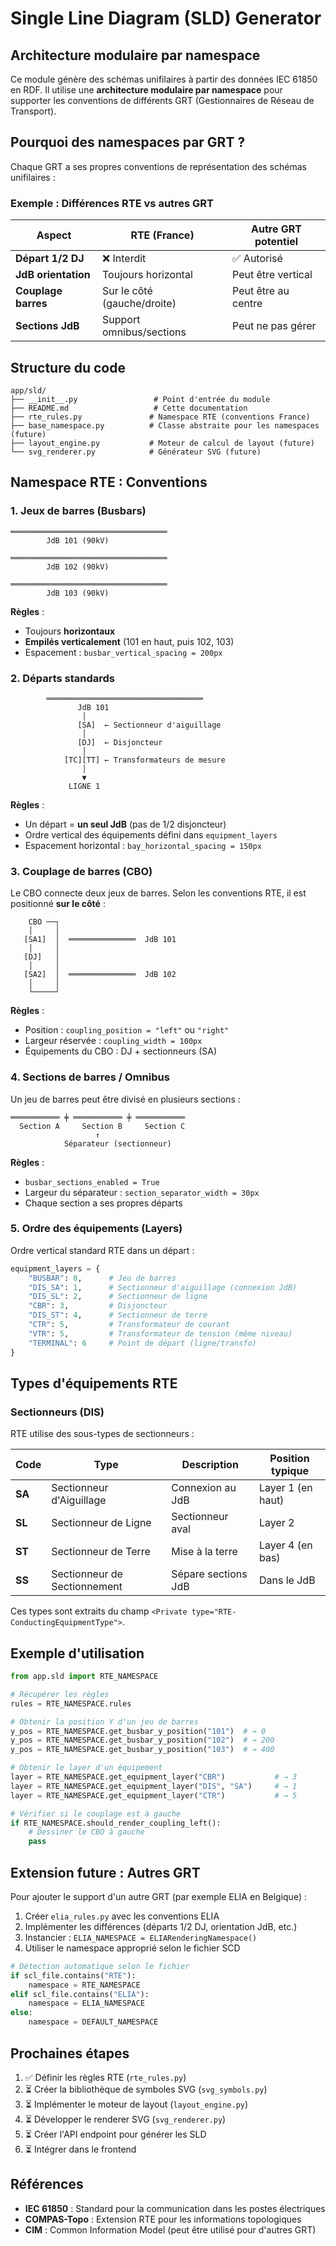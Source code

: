 # Single Line Diagram (SLD) Generator

## Architecture modulaire par namespace

Ce module génère des schémas unifilaires à partir des données IEC 61850 en RDF. Il utilise une **architecture modulaire par namespace** pour supporter les conventions de différents GRT (Gestionnaires de Réseau de Transport).

## Pourquoi des namespaces par GRT ?

Chaque GRT a ses propres conventions de représentation des schémas unifilaires :

### Exemple : Différences RTE vs autres GRT

| Aspect | RTE (France) | Autre GRT potentiel |
|--------|--------------|---------------------|
| **Départ 1/2 DJ** | ❌ Interdit | ✅ Autorisé |
| **JdB orientation** | Toujours horizontal | Peut être vertical |
| **Couplage barres** | Sur le côté (gauche/droite) | Peut être au centre |
| **Sections JdB** | Support omnibus/sections | Peut ne pas gérer |

## Structure du code

```
app/sld/
├── __init__.py                 # Point d'entrée du module
├── README.md                   # Cette documentation
├── rte_rules.py               # Namespace RTE (conventions France)
├── base_namespace.py          # Classe abstraite pour les namespaces (future)
├── layout_engine.py           # Moteur de calcul de layout (future)
└── svg_renderer.py            # Générateur SVG (future)
```

## Namespace RTE : Conventions

### 1. Jeux de barres (Busbars)

```
═══════════════════════════════════
        JdB 101 (90kV)

═══════════════════════════════════
        JdB 102 (90kV)

═══════════════════════════════════
        JdB 103 (90kV)
```

**Règles** :
- Toujours **horizontaux**
- **Empilés verticalement** (101 en haut, puis 102, 103)
- Espacement : `busbar_vertical_spacing = 200px`

### 2. Départs standards

```
        ═══════════════════════════════════
               JdB 101
                │
               [SA]  ← Sectionneur d'aiguillage
                │
               [DJ]  ← Disjoncteur
                │
            [TC][TT] ← Transformateurs de mesure
                │
                ▼
             LIGNE 1
```

**Règles** :
- Un départ = **un seul JdB** (pas de 1/2 disjoncteur)
- Ordre vertical des équipements défini dans `equipment_layers`
- Espacement horizontal : `bay_horizontal_spacing = 150px`

### 3. Couplage de barres (CBO)

Le CBO connecte deux jeux de barres. Selon les conventions RTE, il est positionné **sur le côté** :

```
    CBO ──┐
    │     │
   [SA1]  │  ═══════════════  JdB 101
    │     │
   [DJ]   │
    │     │
   [SA2]  │  ═══════════════  JdB 102
    │     │
    └─────┘
```

**Règles** :
- Position : `coupling_position = "left"` ou `"right"`
- Largeur réservée : `coupling_width = 100px`
- Équipements du CBO : DJ + sectionneurs (SA)

### 4. Sections de barres / Omnibus

Un jeu de barres peut être divisé en plusieurs sections :

```
═══════════ ╪ ═══════════ ╪ ═══════════
  Section A     Section B     Section C
                   ↑
            Séparateur (sectionneur)
```

**Règles** :
- `busbar_sections_enabled = True`
- Largeur du séparateur : `section_separator_width = 30px`
- Chaque section a ses propres départs

### 5. Ordre des équipements (Layers)

Ordre vertical standard RTE dans un départ :

```python
equipment_layers = {
    "BUSBAR": 0,      # Jeu de barres
    "DIS_SA": 1,      # Sectionneur d'aiguillage (connexion JdB)
    "DIS_SL": 2,      # Sectionneur de ligne
    "CBR": 3,         # Disjoncteur
    "DIS_ST": 4,      # Sectionneur de terre
    "CTR": 5,         # Transformateur de courant
    "VTR": 5,         # Transformateur de tension (même niveau)
    "TERMINAL": 6     # Point de départ (ligne/transfo)
}
```

## Types d'équipements RTE

### Sectionneurs (DIS)

RTE utilise des sous-types de sectionneurs :

| Code | Type | Description | Position typique |
|------|------|-------------|------------------|
| **SA** | Sectionneur d'Aiguillage | Connexion au JdB | Layer 1 (en haut) |
| **SL** | Sectionneur de Ligne | Sectionneur aval | Layer 2 |
| **ST** | Sectionneur de Terre | Mise à la terre | Layer 4 (en bas) |
| **SS** | Sectionneur de Sectionnement | Sépare sections JdB | Dans le JdB |

Ces types sont extraits du champ `<Private type="RTE-ConductingEquipmentType">`.

## Exemple d'utilisation

```python
from app.sld import RTE_NAMESPACE

# Récupérer les règles
rules = RTE_NAMESPACE.rules

# Obtenir la position Y d'un jeu de barres
y_pos = RTE_NAMESPACE.get_busbar_y_position("101")  # → 0
y_pos = RTE_NAMESPACE.get_busbar_y_position("102")  # → 200
y_pos = RTE_NAMESPACE.get_busbar_y_position("103")  # → 400

# Obtenir le layer d'un équipement
layer = RTE_NAMESPACE.get_equipment_layer("CBR")           # → 3
layer = RTE_NAMESPACE.get_equipment_layer("DIS", "SA")     # → 1
layer = RTE_NAMESPACE.get_equipment_layer("CTR")           # → 5

# Vérifier si le couplage est à gauche
if RTE_NAMESPACE.should_render_coupling_left():
    # Dessiner le CBO à gauche
    pass
```

## Extension future : Autres GRT

Pour ajouter le support d'un autre GRT (par exemple ELIA en Belgique) :

1. Créer `elia_rules.py` avec les conventions ELIA
2. Implémenter les différences (départs 1/2 DJ, orientation JdB, etc.)
3. Instancier : `ELIA_NAMESPACE = ELIARenderingNamespace()`
4. Utiliser le namespace approprié selon le fichier SCD

```python
# Détection automatique selon le fichier
if scl_file.contains("RTE"):
    namespace = RTE_NAMESPACE
elif scl_file.contains("ELIA"):
    namespace = ELIA_NAMESPACE
else:
    namespace = DEFAULT_NAMESPACE
```

## Prochaines étapes

1. ✅ Définir les règles RTE (`rte_rules.py`)
2. ⏳ Créer la bibliothèque de symboles SVG (`svg_symbols.py`)
3. ⏳ Implémenter le moteur de layout (`layout_engine.py`)
4. ⏳ Développer le renderer SVG (`svg_renderer.py`)
5. ⏳ Créer l'API endpoint pour générer les SLD
6. ⏳ Intégrer dans le frontend

## Références

- **IEC 61850** : Standard pour la communication dans les postes électriques
- **COMPAS-Topo** : Extension RTE pour les informations topologiques
- **CIM** : Common Information Model (peut être utilisé pour d'autres GRT)
